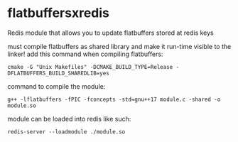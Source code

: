 # flatbuffersxredis
Redis module that allows you to update flatbuffers stored at redis keys

must compile flatbuffers as shared library and make it run-time visible to the linker! add this command when compiling flatbuffers:

    cmake -G "Unix Makefiles" -DCMAKE_BUILD_TYPE=Release -DFLATBUFFERS_BUILD_SHAREDLIB=yes

command to compile the module:

    g++ -lflatbuffers -fPIC -fconcepts -std=gnu++17 module.c -shared -o module.so
    
module can be loaded into redis like such:

    redis-server --loadmodule ./module.so 
